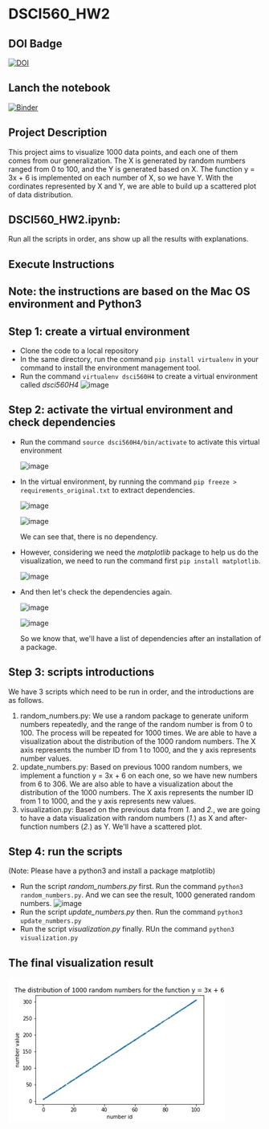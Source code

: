 # DSCI560_HW2


## DOI Badge
  [![DOI](https://zenodo.org/badge/296792612.svg)](https://zenodo.org/badge/latestdoi/296792612)

## Lanch the notebook
  [![Binder](https://mybinder.org/badge_logo.svg)](https://mybinder.org/v2/gh/Ueny/DSCI560_HW2.git/master?filepath=DSCI560_HW2.ipynb)
  
## Project Description
  This project aims to visualize 1000 data points, and each one of them comes from our generalization. The X is generated by random numbers ranged from 0 to 100,     and the Y is generated based on X. The function y = 3x + 6 is implemented on each number of X, so we have Y. With the cordinates represented by X and Y, we are     able to build up a scattered plot of data distribution.

## DSCI560_HW2.ipynb:
  Run all the scripts in order, ans show up all the results with explanations.
  
## Execute Instructions
## Note: the instructions are based on the Mac OS environment and Python3

## Step 1: create a virtual environment
  - Clone the code to a local repository
  - In the same directory, run the command `pip install virtualenv` in your command to install the environment management tool.
  - Run the command `virtualenv dsci560H4` to create a virtual environment called *dsci560H4*
    ![image](https://user-images.githubusercontent.com/54614822/97098068-1d446a00-1636-11eb-87f9-016e2a61003b.png)

## Step 2: activate the virtual environment and check dependencies
  - Run the command `source dsci560H4/bin/activate` to activate this virtual environment
  
    ![image](https://user-images.githubusercontent.com/54614822/97098217-909aab80-1637-11eb-8ec5-3dc03d27b2ea.png)
    
  - In the virtual environment, by running the command `pip freeze > requirements_original.txt` to extract dependencies.
  
    ![image](https://user-images.githubusercontent.com/54614822/97098395-9abda980-1639-11eb-8068-490622c9ea54.png)
    
    ![image](https://user-images.githubusercontent.com/54614822/97098440-30f1cf80-163a-11eb-8b9d-2f678d3b478d.png)  
    
    We can see that, there is no dependency.
    
  - However, considering we need the *matplotlib* package to help us do the visualization, we need to run the command first `pip install matplotlib`. 
  
    ![image](https://user-images.githubusercontent.com/54614822/97098471-9cd43800-163a-11eb-9cad-a4092063e8b3.png)
    
  - And then let's check the dependencies again.
  
    ![image](https://user-images.githubusercontent.com/54614822/97098493-b5445280-163a-11eb-8c8c-7d1dde748b4c.png)
    
    ![image](https://user-images.githubusercontent.com/54614822/97098497-c1301480-163a-11eb-91b7-c177d39e4f19.png)
    
    So we know that, we'll have a list of dependencies after an installation of a package.
  
## Step 3: scripts introductions
  We have 3 scripts which need to be run in order, and the introductions are as follows.
  1. random_numbers.py:
    We use a random package to generate uniform numbers repeatedly, and the range of the random number is from 0 to 100. The process will be repeated for 1000 times. We are able to have a visualization about the distribution of the 1000 random numbers. The X axis represents the number ID from 1 to 1000, and the y axis represents number values.
  2. update_numbers.py:
    Based on previous 1000 random numbers, we implement a function y = 3x + 6 on each one, so we have new numbers from 6 to 306. We are also able to have a visualization about the distribution of the 1000 numbers. The X axis represents the number ID from 1 to 1000, and the y axis represents new values.
  3. visualization.py:
    Based on the previous data from *1.* and *2.*, we are going to have a data visualization with random numbers (*1.*) as X and after-function numbers (*2.*) as Y. We'll have a scattered plot.

## Step 4: run the scripts
   (Note: Please have a python3 and install a package matplotlib)
   - Run the script *random_numbers.py* first. Run the command `python3 random_numbers.py`. And we can see the result, 1000 generated random numbers.
     ![image](https://user-images.githubusercontent.com/54614822/97098716-972c2180-163d-11eb-83cd-4aabcf772336.png)
   - Run the script *update_numbers.py* then. Run the command `python3 update_numbers.py`
   - Run the script *visualization.py* finally. RUn the command `python3 visualization.py`
 
## The final visualization result
  ![image](https://github.com/Ueny/DSCI560_HW/blob/master/visualization.jpg)
